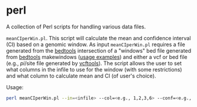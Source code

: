# perl
A collection of Perl scripts for handling various data files.

`meanCIperWin.pl`. This script will calculate the mean and confidence interval (CI) based on a genomic window. As input `meanCIperWin.pl` requires a file generated from the [bedtools](https://bedtools.readthedocs.io/en/latest/) intersection of a "windows" bed file generated from [bedtools](https://bedtools.readthedocs.io/en/latest/) makewindows ([usage examples](http://seqanswers.com/forums/archive/index.php/t-17627.html)) and either a vcf or bed file (e.g., _pi_/site file generated by [vcftools](http://vcftools.sourceforge.net/)). The script allows the user to set what columns in the infile to use for the window (with some restrictions) and what column to calculate mean and CI (of user's choice).

Usage:

```bash
perl meanCIperWin.pl --in=<infile> --col=<e.g., 1,2,3,6> --conf=<e.g., 95> --out=<outfile>
```
